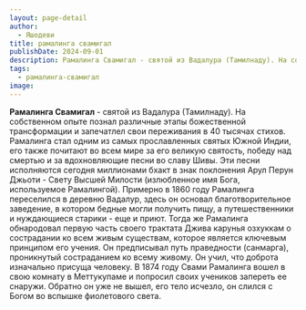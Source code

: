 ```yaml
---
layout: page-detail
author:
  - Яшодеви
title: рамалинга свамигал
publishDate: 2024-09-01
description: Рамалинга Свамигал - святой из Вадалура (Тамилнаду). На собственном опыте познал различные этапы божественной трансформации и запечатлел свои переживания в 40 тысячах стихов.
tags:
  - рамалинга-свамигал
image:
---
```

**Рамалинга Свамигал** - святой из Вадалура (Тамилнаду). На собственном опыте познал различные этапы божественной трансформации и запечатлел свои переживания в 40 тысячах стихов. Рамалинга стал одним из самых прославленных святых Южной Индии, его также почитают во всем мире за его великую святость, победу над смертью и за вдохновляющие песни во славу Шивы. Эти песни исполняются сегодня миллионами бхакт в знак поклонения Арул Перун Джьоти - Свету Высшей Милости (излюбленное имя Бога, используемое Рамалингой). Примерно в 1860 году Рамалинга переселился в деревню Вадалур, здесь он основал благотворительное заведение, в котором бедные могли получить пищу, а путешественники и нуждающиеся старики - еще и приют. Тогда же Рамалинга обнародовал первую часть своего трактата Джива карунья озхуккам о сострадании ко всем живым существам, которое является ключевым принципом его учения. Он предписывал путь праведности (санмарга), проникнутый состраданием ко всему живому. Он учил, что доброта изначально присуща человеку. В 1874 году Свами Рамалинга вошел в свою комнату в Меттукупаме и попросил своих учеников запереть ее снаружи. Обратно он уже не вышел, его тело исчезло, он слился с Богом во вспышке фиолетового света.

